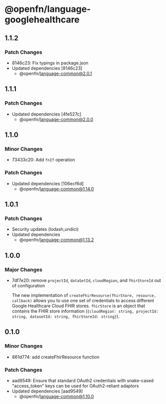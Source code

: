 # @openfn/language-googlehealthcare

## 1.1.2

### Patch Changes

- 8146c23: Fix typings in package.json
- Updated dependencies [8146c23]
  - @openfn/language-common@2.0.1

## 1.1.1

### Patch Changes

- Updated dependencies [4fe527c]
  - @openfn/language-common@2.0.0

## 1.1.0

### Minor Changes

- 73433c20: Add `fnIf` operation

### Patch Changes

- Updated dependencies [106ecf6d]
  - @openfn/language-common@1.14.0

## 1.0.1

### Patch Changes

- Security updates (lodash,undici)
- Updated dependencies
  - @openfn/language-common@1.13.2

## 1.0.0

### Major Changes

- 7df7e20: remove `projectId`, `dataSetId`, `cloudRegion`, and `fhirStoreId` out
  of configuration

  The new implementation of `createFhirResource(fhirStore, resource, callback)`
  allows you to use one set of credentials to access different Google Healthcare
  Cloud FHIR stores. `fhirStore` is an object that contains the FHIR store
  information
  (`{cloudRegion: string, projectId: string, datasetId: string, fhirStoreId: string}`).

## 0.1.0

### Minor Changes

- 861d774: add createFhirResource function

### Patch Changes

- aad9549: Ensure that standard OAuth2 credentials with snake-cased
  "access_token" keys can be used for OAuth2-reliant adaptors
- Updated dependencies [aad9549]
  - @openfn/language-common@1.10.0
